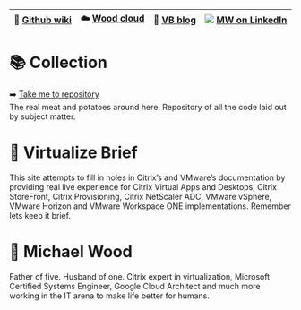 |:newspaper: [Github wiki](https://github.com/virtualizebrief/home/wiki)|:cloud: [Wood cloud](https://marketplace.woodcloud.one/)|:ledger: [VB blog](https://virtualizebrief.woodcloud.one/)|![](https://i.stack.imgur.com/gVE0j.png) [MW on LinkedIn](https://www.linkedin.com/in/michaelcharleswood/)|
|---|---|---|---|

 # :books: Collection
:arrow_right: [Take me to repository](https://github.com/virtualizebrief/collection) <br>
The real meat and potatoes around here. Repository of all the code laid out by subject matter.

# :briefcase: Virtualize Brief
This site attempts to fill in holes in Citrix’s and VMware’s documentation by providing real live experience for Citrix Virtual Apps and Desktops, Citrix StoreFront, Citrix Provisioning, Citrix NetScaler ADC, VMware vSphere, VMware Horizon and VMware Workspace ONE implementations. Remember lets keep it brief.

# :walking: Michael Wood
Father of five. Husband of one. Citrix expert in virtualization, Microsoft Certified Systems Engineer, Google Cloud Architect and much more working in the IT arena to make life better for humans.
